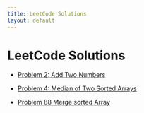 ```yaml
---
title: LeetCode Solutions
layout: default
---
```


# LeetCode Solutions

- [Problem 2: Add Two Numbers](/assets/LeetCode/Problem2.html)

- [Problem 4: Median of Two Sorted Arrays](/assets/LeetCode/Problem4.html)

- [Problem 88 Merge sorted Array](/assets/LeetCode/Problem88.html)
